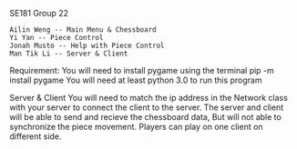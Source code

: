 SE181 Group 22

    Ailin Weng -- Main Menu & Chessboard
    Yi Yan -- Piece Control
    Jonah Musto -- Help with Piece Control
    Man Tik Li -- Server & Client

Requirement:
You will need to install pygame using the terminal
	pip -m install pygame
You will need at least python 3.0 to run this program

Server & Client
You will need to match the ip address in the Network class with your server
to connect the client to the server.
The server and client will be able to send and recieve the chessboard data,
But will not able to synchronize the piece movement.
Players can play on one client on different side.